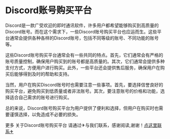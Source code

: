 # Discord账号购买平台

Discord是一款广受欢迎的即时通讯软件，许多用户都希望能够购买到高质量的Discord账号。而在这个需求下，一些Discord账号购买平台也应运而生。这些平台通常会提供各种各样的Discord账号，包括不同等级的账号、不同功能的账号等。

这些Discord账号购买平台通常会有一些共同的特点。首先，它们通常会有严格的账号质量控制，确保用户购买到的账号都是高质量的。其次，它们通常会提供多种支付方式，方便用户进行购买。此外，一些平台还会提供售后服务，确保用户在购买后能够得到及时的帮助和支持。

当然，用户在购买Discord账号时也需要注意一些事项。首先，要选择信誉良好的购买平台，避免购买到低质量或者非法账号。其次，要注意账号的价格和功能，选择适合自己需求的账号进行购买。

总的来说，Discord账号购买平台为用户提供了便利和选择，但用户在购买时也需要谨慎选择，以免造成不必要的损失。

更多 关于Discord账号购买平台 请通过✈与我们联系，感谢阅读,谢谢！[点这里联系✈](https://w.k02.cc)